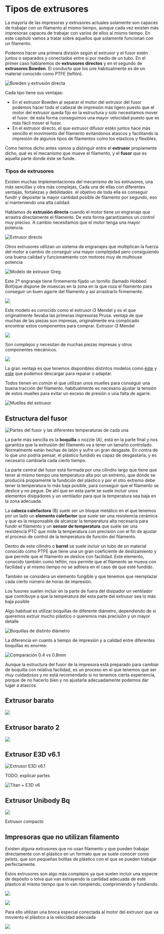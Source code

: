 #   Tipos de extrusores

La mayoría de las impresoras y extrusores actuales solamente son capaces de trabajar con un filamento al mismo tiempo, aunque cada vez existen más impresoras capaces de trabajar con varios de ellos al mismo tiempo. En este capítulo vamos a tratar sobre aquellos que solamente funcionan con un filamento.

Podemos hacer una primera división  según el extrusor y el fusor estén juntos o  separados y conectados entre sí  por medio de un tubo.  En el primer caso hablaremos de **extrusores directos** y  en el segundo de **extrusores Bowden**. El conducto  que los une habitualmente es de un material conocido como PTFE (teflón).

![Bowden y extrusión directa](./images/extrusor-bowden-vs-directo-1024x633.png)

Cada tipo tiene sus ventajas:

*  En el extrusor Bowden al separar el motor del extrusor del fusor  podemos hacer todo el cabezal de impresión más ligero puesto que el motor del extrusor queda fijo en la estructura y solo necesitamos mover el fusor.  de esta forma conseguimos  una mayor velocidad puesto que es más fácil mover el fusor.
*  En el extrusor directo, el que extrusor difusor estén juntos hace más sencillo el movimiento del filamento evitándonos atascos y facilitando la impresión de  algunos tipos de filamentos como los elásticos y flexibles.

Como hemos dicho antes vamos a distinguir entre el **extrusor** propiamente dicho, qué es el mecanismo que mueve el filamento, y el **fusor** que es aquella parte donde éste se funde. 


### Tipos de extrusores

Existen muchas implementaciones del mecanismo de los extrusores, una más sencillas y otra más complejas, Cada una de ellas con diferentes ventajas, fortalezas y debilidades.  el objetivo de toda ella es conseguir fundir y depositar la mayor cantidad posible de filamento por segundo,  eso sí manteniendo una alta calidad. 


Hablamos de **extrusión directa** cuando el motor tiene un engranaje que arrastra directamente el filamento. De esta forma garantizamos un control muy preciso. A cambio necesitamos que el motor tenga una mayor potencia.

![Extrusor directo](./images/extrusor-1024x791.jpg)


Otros extrusores utilizan un sistema de engranajes que multiplican la fuerza del motor a cambio de conseguir una mayor complejidad pero consiguiendo una buena calidad y funcionamiento con motores muy de mulhouse potencia

![Modelo de extrusor Greg](./images/greg_extruder.jpg)

Este 2º engranaje tiene firmemente fijado un tornillo (llamado Hobbed Bolt)que dispone de muescas en la zona en la que roza el filamento para conseguir un buen agarre del filamento y así arrastrarlo firmemente.

![](./images/Greg2.jpg)

Este modelo es conocido como el extrusor i3 Mendel y es el que originalmente llevaba las  primeras impresoras Prusa.  ventaja de que muchas de las piezas son impresas, originalmente era complicado encontrar estos componentes para comprar.
Extrusor i3 Mendel

![](./images/Reprap-prusa-I3-Mendel-3D-impresora-de-Wade-de-Greg-engranaje-directo-set-kit-extrusora.jpg_Q90.jpg_.webp)

Son complejos y necesitan de muchas piezas impresas y otros componentes mecánicos.

![](./images/Reprap-prusa-I3-Mendel-3D-impresora-de-Wade-de-Greg-engranaje-directo-set-kit-extrusora.jpg_Q90.jpg_piezas.webp)

La gran ventaja es que tenemos disponibles distintos modelos como [éste](https://www.thingiverse.com/thing:961630) y [este](https://www.thingiverse.com/thing:362217) que podemos descargar  para reparar o adaptar.

Todos tienen en común el que utilizan unos muelles para  conseguir una buena tracción del filamento.  habitualmente es necesario ajustar la tensión de estos muelles para evitar un exceso de presión o una falta de  agarre.

![Muelles del extrusor](./images/muellesExtrusorjpeg)


## Estructura del fusor



![Partes del fusor y las diferentes temperaturas de cada una](./images/imagen_hotend.jpg)

La parte más sencilla es la **boquilla**  o nozzle (A), está en la parte final y nos garantiza que la extrusión del filamento va a tener un tamaño controlado. Normalmente están hechas de latón y sufre un gran desgaste. En contra de lo que uno podría pensar, el plástico fundido es capaz de desgastarla, y es necesario cambiarla cada cierto tiempo.

La parte central del fusor está formada por una cilindro largo que tiene que tener al mismo tiempo una temperatura alta por un extremo, que dónde se producirá propiamente la fundición del plástico y por el otro extremo debe tener la temperatura lo más baja posible, para conseguir que el filamento se deslice y no pegue. De ahí que en esta parte se suele incluir unos elementos disipadores y un ventilador para que la temperatura sea baja en la zona adecuada.

La **cabeza calefactora** (B) suele ser un bloque metálico en el que tenemos por un lado un **elemento calefactor** que suele ser una resistencia cerámica y que es la responsable de alcanzar la temperatura alta necesaria para fundir el filamento y un **sensor de temperatura** que suele ser una resistencia PTC que mide la temperatura con precisión con el fin de ajustar el proceso de control de la temperatura de función del filamento.

Dentro de este cilindro o **barrel** se suele incluir un tubo de un material conocido como PTFE que tiene una un gran coeficiente de deslizamiento y que permite que el filamento se deslice con facilidad. Este elemento, conocido también como teflón, nos permite que el filamento se mueva con facilidad y al mismo tiempo no se adhiera en el caso de que esté fundido.

También se considera un elemento fungible y que tenemos que  reemplazar cada cierto número de horas de impresión.

Los fusores suelen incluir en la parte de fuera del disipador un ventilador que contribuye a que la temperatura del esta parte del extrusor sea lo más baja posible

Algo habitual es utilizar boquillas de diferente diámetro, dependiendo de si queremos extruir mucho plástico o queremos más precisión y un mayor detalle

![Boquillas de distinto diámetro](./images/boquillas.jpg)

La diferencia en cuanto a tiempo de impresión y a calidad entre diferentes boquillas es enorme:

![Comparación 0.4 vs 0.8mm](./images/XYZ-Cube-0.4mm-and-0.8mm-Nozzle-and-Their-Settings-Results.jpg)

Aunque la estructura del fusor de la impresora está preparado para cambiar de boquilla con relativa facilidad, es un proceso en el que tenemos que ser muy cuidadosos y no está recomendado si no tenemos cierta experiencia, porque de no hacerlo bien y no ajustarla adecuadamente  podemos dar lugar a atascos.

## Extrusor barato

![](./images/extrusor-mk8-de-impresora-3d-04mm-175mm-con-motor-extrusor-y-hotend.jpg)


## Extrusor barato 2

![](./images/extrusores.jpg)



## Extrusor E3D v6.1

![Extrusor E3D v6.1](./images/v-6-175-500-x-500.png)

TODO: explicar partes


![Titan + E3D v6](./images/titan+ev6.jpg)

## Extrusor Unibody Bq

![](./images/extrusorBQ.png)

Extrusor compacto




## Impresoras que no utilizan filamento

Existen alguna extrusores que no usan filamento y que pueden trabajar directamente con el plástico en un formato que se suele conocer como *pelets*, que son pequeñas bolitas de plástico con el que se pueden trabajar perfectamente. 

Estos extrusores son algo más complejos ya que suelen incluir una especie de depósito o tolva que van extrayendo la cantidad adecuada de este plástico al mismo tiempo que lo van rompiendo, comprimiendo y fundiendo.

![](./images/extrusorPelets.jpg)

![](./images/universal_pellet_extruder_3d_druck_3d_printing1.jpg)


Para ello utilizan una broca especial conectada al motor del extrusor que va moviento el plástico a la velocidad adecuada

![](./images/broca.jpg)




